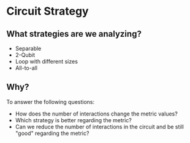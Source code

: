 # Circuit Strategy

## What strategies are we analyzing?

- Separable
- 2-Qubit
- Loop with different sizes
- All-to-all

## Why?
To answer the following questions:
- How does the number of interactions change the metric values?
- Which strategy is better regarding the metric?
- Can we reduce the number of interactions in the circuit and be still "good" regarding the metric?

